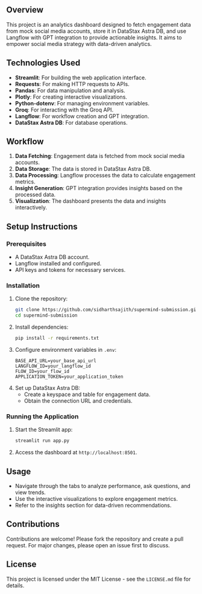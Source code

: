 ## Overview
This project is an analytics dashboard designed to fetch engagement data from mock social media accounts, store it in DataStax Astra DB, and use Langflow with GPT integration to provide actionable insights. It aims to empower social media strategy with data-driven analytics.

## Technologies Used
- **Streamlit**: For building the web application interface.
- **Requests**: For making HTTP requests to APIs.
- **Pandas**: For data manipulation and analysis.
- **Plotly**: For creating interactive visualizations.
- **Python-dotenv**: For managing environment variables.
- **Groq**: For interacting with the Groq API.
- **Langflow**: For workflow creation and GPT integration.
- **DataStax Astra DB**: For database operations.

## Workflow
1. **Data Fetching**: Engagement data is fetched from mock social media accounts.
2. **Data Storage**: The data is stored in DataStax Astra DB.
3. **Data Processing**: Langflow processes the data to calculate engagement metrics.
4. **Insight Generation**: GPT integration provides insights based on the processed data.
5. **Visualization**: The dashboard presents the data and insights interactively.

## Setup Instructions

### Prerequisites
- A DataStax Astra DB account.
- Langflow installed and configured.
- API keys and tokens for necessary services.

### Installation
1. Clone the repository:
   ```bash
   git clone https://github.com/sidharthsajith/supermind-submission.git
   cd supermind-submission
   ```
2. Install dependencies:
   ```bash
   pip install -r requirements.txt
   ```
3. Configure environment variables in `.env`:
   ```env
   BASE_API_URL=your_base_api_url
   LANGFLOW_ID=your_langflow_id
   FLOW_ID=your_flow_id
   APPLICATION_TOKEN=your_application_token
   ```
4. Set up DataStax Astra DB:
   - Create a keyspace and table for engagement data.
   - Obtain the connection URL and credentials.

### Running the Application
1. Start the Streamlit app:
   ```bash
   streamlit run app.py
   ```
2. Access the dashboard at `http://localhost:8501`.

## Usage
- Navigate through the tabs to analyze performance, ask questions, and view trends.
- Use the interactive visualizations to explore engagement metrics.
- Refer to the insights section for data-driven recommendations.

## Contributions
Contributions are welcome! Please fork the repository and create a pull request. For major changes, please open an issue first to discuss.

## License
This project is licensed under the MIT License - see the `LICENSE.md` file for details.
